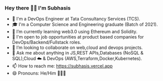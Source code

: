 ### Hey there 🙋‍♂️ I'm Subhasis

- 💼  I'm a DevOps Engineer at Tata Consultancy Services (TCS).
- 🎓  I'm a Computer Science and Engineering graduate (Batch of 2021).
- 🌱  I’m currently learning web3.0 using Ethereum and Solidity.
- 💼  I'm open to job opportunities at product based companies for DevOps/Backend/Fullstack roles.
- 👯  I’m looking to collaborate on web,cloud and devops projects.
- 💬  Ask me about anything in JS,REST APIs,Databases (NoSQL & SQL),Cloud ☁️ & DevOps (AWS,Terraform,Docker,Kubernetes).
- 📫  How to reach me: https://subhasis.vercel.app
- 😄  Pronouns: He/Him 🙍🏻‍♂️
